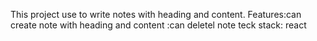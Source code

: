 This project use to write notes with heading and content.
Features:can create note with heading and content
         :can deletel note
teck stack:
           react
